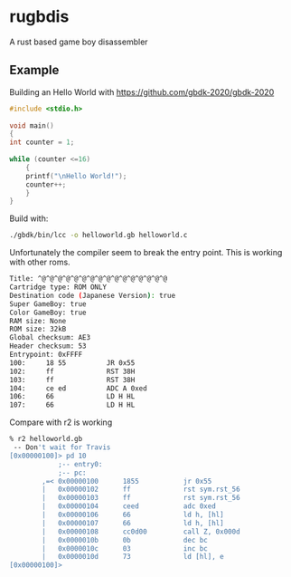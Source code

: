 # rugbdis
A rust based game boy disassembler


## Example

Building an Hello World with https://github.com/gbdk-2020/gbdk-2020

```C
#include <stdio.h>
 
void main()
{
int counter = 1;
 
while (counter <=16)
    {
    printf("\nHello World!");
    counter++;
    }
}
```

Build with:

```bash
./gbdk/bin/lcc -o helloworld.gb helloworld.c
```

Unfortunately the compiler seem to break the entry point. This is working with other roms.

```bash
Title: ^@^@^@^@^@^@^@^@^@^@^@^@^@^@^@^@
Cartridge type: ROM ONLY
Destination code (Japanese Version): true
Super GameBoy: true
Color GameBoy: true
RAM size: None
ROM size: 32kB
Global checksum: AE3
Header checksum: 53
Entrypoint: 0xFFFF
100:     18 55          JR 0x55
102:     ff             RST 38H
103:     ff             RST 38H
104:     ce ed          ADC A 0xed
106:     66             LD H HL
107:     66             LD H HL
```

Compare with r2 is working

```bash
% r2 helloworld.gb
 -- Don't wait for Travis
[0x00000100]> pd 10
            ;-- entry0:
            ;-- pc:
        ,=< 0x00000100      1855           jr 0x55
        |   0x00000102      ff             rst sym.rst_56
        |   0x00000103      ff             rst sym.rst_56
        |   0x00000104      ceed           adc 0xed
        |   0x00000106      66             ld h, [hl]
        |   0x00000107      66             ld h, [hl]
        |   0x00000108      cc0d00         call Z, 0x000d
        |   0x0000010b      0b             dec bc
        |   0x0000010c      03             inc bc
        |   0x0000010d      73             ld [hl], e
[0x00000100]> 
```

